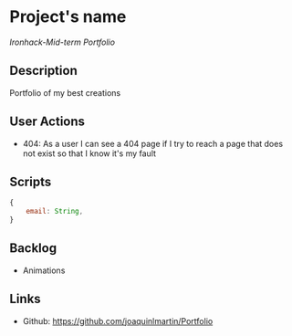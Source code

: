 # Project's name

*Ironhack-Mid-term*
*Portfolio*

## Description 

Portfolio of my best creations

## User Actions

- 404: As a user I can see a 404 page if I try to reach a page that does not exist so that I know it's my fault

## Scripts
```js
{
    email: String,
}
```

## Backlog
-  Animations

## Links
- Github: https://github.com/joaquinlmartin/Portfolio
